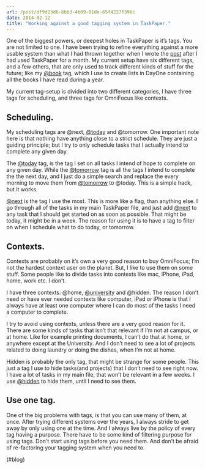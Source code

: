 ```yaml
---
url: /post/df9d23d6-6bb3-4b09-81de-65f4227f396c
date: 2014-02-12
title: "Working against a good tagging system in TaskPaper."
---
```


One of the biggest powers, or deepest holes in TaskPaper is it&#8217;s tags. You are not limited to one. I have been trying to refine everything against a more usable system than what I had thrown together when I wrote the [post][1] after I had used TaskPaper for a month. My current setup have six different tags, and a few others, that are only used to track different kinds of stuff for the future; like my [@book](https://micro.blog/book) tag, which I use to create lists in DayOne containing all the books I have read during a year.



My current tag-setup is divided into two different categories, I have three tags for scheduling, and three tags for OmniFocus like contexts.



## Scheduling.



My scheduling tags are @next, [@today](https://micro.blog/today) and @tomorrow. One important note here is that nothing have anything close to a strict schedule. They are just a guiding principle; but I try to only schedule tasks that I actually intend to complete any given day.



The [@today](https://micro.blog/today) tag, is the tag I set on all tasks I intend of hope to complete on any given day. While the [@tomorrow](https://micro.blog/tomorrow) tag is all the tags I intend to complete the the next day, and I just do a simple search and replace the every morning to move them from [@tomorrow](https://micro.blog/tomorrow) to @today. This is a simple hack, but it works.



[@next](https://micro.blog/next) is the tag I use the most. This is more like a flag, than anything else. I go through all of the tasks in my main TaskPaper file, and just add [@next](https://micro.blog/next) to any task that I should get started on as soon as possible. That might be today, it might be in a week. The reason for using it is to have a tag to filter on when I schedule what to do today, or tomorrow.



## Contexts.



Contexts are probably on it&#8217;s own a very good reason to buy OmniFocus; I&#8217;m not the hardest context user on the planet. But, I like to use them on some stuff. Some people like to divide tasks into contexts like mac, iPhone, iPad, home, work etc. I don&#8217;t.



I have three contexts: @home, [@university](https://micro.blog/university) and @hidden. The reason I don&#8217;t need or have ever needed contexts like computer, iPad or iPhone is that I always have at least one computer where I can do most of the tasks I need a computer to complete.



I try to avoid using contexts, unless there are a very good reason for it. There are some kinds of tasks that isn&#8217;t that relevant if I&#8217;m not at campus, or at home. Like for example printing documents, I can&#8217;t do that at home, or anywhere except at the University. And I don&#8217;t need to see a lot of projects related to doing laundry or doing the dishes, when I&#8217;m not at home.



Hidden is probably the only tag, that might be strange for some people. This just a tag I use to hide tasks(and projects) that I don&#8217;t need to see right now. I have a lot of tasks in my main file, that won&#8217;t be relevant in a few weeks. I use [@hidden](https://micro.blog/hidden) to hide them, until I need to see them.



## Use one tag.



One of the big problems with tags, is that you can use many of them, at once. After trying different systems over the years, I always stride to get away by only using one at the time. And I always live by the policy of every tag having a purpose. There have to be some kind of filtering purpose for using tags. Don&#8217;t start using tags before you need them. And don&#8217;t be afraid of re-factoring your tagging system when you need to.



(#blog)



 [1]: http://www.hjertnes.me/blog/-taskpaper-after-using-it-for-a-while